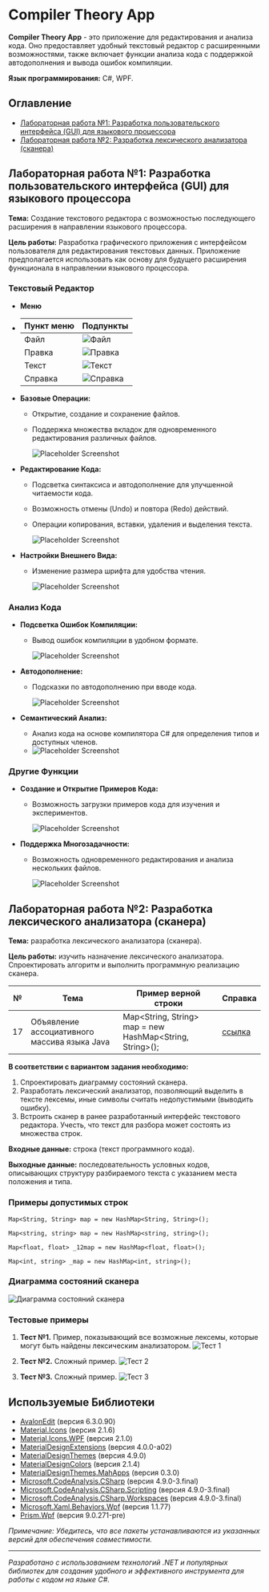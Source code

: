 # Compiler Theory App

**Compiler Theory App** - это приложение для редактирования и анализа кода. Оно предоставляет удобный текстовый редактор с расширенными возможностями, также включает функции анализа кода с поддержкой автодополнения и вывода ошибок компиляции.

**Язык программирования:** C#, WPF.

## Оглавление

- [Лабораторная работа №1: Разработка пользовательского интерфейса (GUI) для языкового процессора](#лабораторная-работа-1-разработка-пользовательского-интерфейса-gui-для-языкового-процессора)
- [Лабораторная работа №2: Разработка лексического анализатора (сканера)](#лабораторная-работа-2-разработка-лексического-анализатора-сканера)

## Лабораторная работа №1: Разработка пользовательского интерфейса (GUI) для языкового процессора

**Тема:** Создание текстового редактора с возможностью последующего расширения в направлении языкового процессора.

**Цель работы:** Разработка графического приложения с интерфейсом пользователя для редактирования текстовых данных. Приложение предполагается использовать как основу для будущего расширения функционала в направлении языкового процессора.

### Текстовый Редактор

- **Меню**
- | Пункт меню | Подпункты                                                    |
  | ------ |--------------------------------------------------------------|
  | Файл | ![Файл](compiler-theory/app/resources/Screenshots/9.png)     |
  | Правка | ![Правка](compiler-theory/app/resources/Screenshots/10.png)  |
  | Текст | ![Текст](compiler-theory/app/resources/Screenshots/11.png)   |
  | Справка | ![Справка](compiler-theory/app/resources/Screenshots/12.png) |

- **Базовые Операции:**
    - Открытие, создание и сохранение файлов.
    - Поддержка множества вкладок для одновременного редактирования различных файлов.

      ![Placeholder Screenshot](compiler-theory/app/resources/Screenshots/8.png)

- **Редактирование Кода:**
    - Подсветка синтаксиса и автодополнение для улучшенной читаемости кода.
    - Возможность отмены (Undo) и повтора (Redo) действий.
    - Операции копирования, вставки, удаления и выделения текста.
  
      ![Placeholder Screenshot](compiler-theory/app/resources/Screenshots/7.png)

- **Настройки Внешнего Вида:**
    - Изменение размера шрифта для удобства чтения.
  
      ![Placeholder Screenshot](compiler-theory/app/resources/Screenshots/6.png)

### Анализ Кода

- **Подсветка Ошибок Компиляции:**
    - Вывод ошибок компиляции в удобном формате.

      ![Placeholder Screenshot](compiler-theory/app/resources/Screenshots/5.png)
      
- **Автодополнение:**
    - Подсказки по автодополнению при вводе кода.

      ![Placeholder Screenshot](compiler-theory/app/resources/Screenshots/4.png)
      
- **Семантический Анализ:**
    - Анализ кода на основе компилятора C# для определения типов и доступных членов.
    - 
      ![Placeholder Screenshot](compiler-theory/app/resources/Screenshots/3.png)

### Другие Функции

- **Создание и Открытие Примеров Кода:**
    - Возможность загрузки примеров кода для изучения и экспериментов.

      ![Placeholder Screenshot](compiler-theory/app/Resources/Screenshots/2.png)    

- **Поддержка Многозадачности:**
    - Возможность одновременного редактирования и анализа нескольких файлов.
  
      ![Placeholder Screenshot](compiler-theory/app/Resources/Screenshots/1.png)


## Лабораторная работа №2: Разработка лексического анализатора (сканера)

**Тема:** разработка лексического анализатора (сканера).

**Цель работы:** изучить назначение лексического анализатора. Спроектировать алгоритм и выполнить программную реализацию сканера.

| №  | Тема | Пример верной строки | Справка |
|----| ------ | ------ | ------ |
| 17 | Объявление ассоциативного массива языка Java | Map<String, String> map = new HashMap<String, String>(); | [ссылка](https://www.geeksforgeeks.org/implementing-associate-array-in-java/) |

**В соответствии с вариантом задания необходимо:**

1. Спроектировать диаграмму состояний сканера.
2. Разработать лексический анализатор, позволяющий выделить в тексте лексемы, иные символы считать недопустимыми (выводить ошибку).
3. Встроить сканер в ранее разработанный интерфейс текстового редактора. Учесть, что текст для разбора может состоять из множества строк.

**Входные данные:** строка (текст программного кода).

**Выходные данные:** последовательность условных кодов, описывающих структуру разбираемого текста с указанием места положения и типа.

### Примеры допустимых строк

```
Map<String, String> map = new HashMap<String, String>();
```

```
Map<string, string> map = new HashMap<string, string>();
```

```
Map<float, float> _12map = new HashMap<float, float>();
```

```
Map<int, string> _map = new HashMap<int, string>();
```

### Диаграмма состояний сканера

![Диаграмма состояний сканера](compiler-theory/app/Resources/Screenshots/13.jpg)

### Тестовые примеры

1. **Тест №1.** Пример, показывающий все возможные лексемы, которые могут быть найдены лексическим анализатором.
   ![Тест 1](compiler-theory/app/Resources/Screenshots/14.png)

2. **Тест №2.** Сложный пример.
   ![Тест 2](compiler-theory/app/Resources/Screenshots/15.png)

3. **Тест №3.** Сложный пример.
   ![Тест 3](compiler-theory/app/Resources/Screenshots/16.png)

## Используемые Библиотеки

- [AvalonEdit](https://www.nuget.org/packages/AvalonEdit/) (версия 6.3.0.90)
- [Material.Icons](https://www.nuget.org/packages/Material.Icons/) (версия 2.1.6)
- [Material.Icons.WPF](https://www.nuget.org/packages/Material.Icons.WPF/) (версия 2.1.0)
- [MaterialDesignExtensions](https://www.nuget.org/packages/MaterialDesignExtensions/) (версия 4.0.0-a02)
- [MaterialDesignThemes](https://www.nuget.org/packages/MaterialDesignThemes/) (версия 4.9.0)
- [MaterialDesignColors](https://www.nuget.org/packages/MaterialDesignColors/) (версия 2.1.4)
- [MaterialDesignThemes.MahApps](https://www.nuget.org/packages/MaterialDesignThemes.MahApps/) (версия 0.3.0)
- [Microsoft.CodeAnalysis.CSharp](https://www.nuget.org/packages/Microsoft.CodeAnalysis.CSharp/) (версия 4.9.0-3.final)
- [Microsoft.CodeAnalysis.CSharp.Scripting](https://www.nuget.org/packages/Microsoft.CodeAnalysis.CSharp.Scripting/) (версия 4.9.0-3.final)
- [Microsoft.CodeAnalysis.CSharp.Workspaces](https://www.nuget.org/packages/Microsoft.CodeAnalysis.CSharp.Workspaces/) (версия 4.9.0-3.final)
- [Microsoft.Xaml.Behaviors.Wpf](https://www.nuget.org/packages/Microsoft.Xaml.Behaviors.Wpf/) (версия 1.1.77)
- [Prism.Wpf](https://www.nuget.org/packages/Prism.Wpf/) (версия 9.0.271-pre)

*Примечание: Убедитесь, что все пакеты устанавливаются из указанных версий для обеспечения совместимости.*

---

*Разработано с использованием технологий .NET и популярных библиотек для создания удобного и эффективного инструмента для работы с кодом на языке C#.*